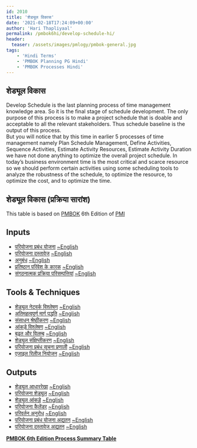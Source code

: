 ```yaml
---
id: 2010   
title: 'शेड्यूल विकास'
date: '2021-02-18T17:24:09+00:00'
author: 'Hari Thapliyaal'
permalink: /pmbok6hi/develop-schedule-hi/
header:
  teaser: /assets/images/pmlogy/pmbok-general.jpg
tags:
    - 'Hindi Terms'
    - 'PMBOK Planning PG Hindi'
    - 'PMBOK Processes Hindi'
---
```


## शेड्यूल विकास

Develop Schedule is the last planning process of time management knowledge area. So it is the final stage of schedule development. The only purpose of this process is to make a project schedule that is doable and acceptable to all the relevant stakeholders. Thus schedule baseline is the output of this process.  
But you will notice that by this time in earlier 5 processes of time management namely Plan Schedule Management, Define Activities, Sequence Activities, Estimate Activity Resources, Estimate Activity Duration we have not done anything to optimize the overall project schedule. In today’s business environment time is the most critical and scarce resource so we should perform certain activities using some scheduling tools to analyze the robustness of the schedule, to optimize the resource, to optimize the cost, and to optimize the time.

## शेड्यूल विकास (प्रक्रिया सारांश)

This table is based on [PMBOK](https://www.pmi.org/pmbok-guide-standards) 6th Edition of [PMI](https:/www.pmi.org)

## Inputs

- [परियोजना प्रबंध योजना](/pmbok6hi/project-management-plan-hi) [~English](/pmbok6/Project-Management-Plan)
- [परियोजना दस्तावेज](/pmbok6hi/project-documents-hi) [~English](/pmbok6/Project-Documents)
- [अनुबंध](/pmbok6hi/agreements-hi) [~English](/pmbok6/Agreements)
- [प्रतिष्ठान परिवेश के कारक](/pmbok6hi/enterprise-environmental-factors-hi) [~English](/pmbok6/Enterprise-Environmental-Factors)
- [संगठनात्मक प्रक्रिया परिसम्पत्तियां](/pmbok6hi/organizational-process-assets-hi) [~English](/pmbok6/Organizational-Process-Assets)

## Tools &amp; Techniques

- [शेड्यूल नेटवर्क विश्लेषण](/pmbok6hi/schedule-network-analysis-hi) [~English](/pmbok6/Schedule-Network-Analysis)
- [अतिमहत्वपूर्ण मार्ग पद्धति](/pmbok6hi/critical-path-method-hi) [~English](/pmbok6/Critical-Path-Method)
- [संसाधन श्रेष्ठीकरण](/pmbok6hi/resource-optimization-hi) [~English](/pmbok6/Resource-Optimization)
- [आंकड़े विश्लेषण](/pmbok6hi/data-analysis-hi) [~English](/pmbok6/Data-Analysis)
- [बढ़त और विलम्ब](/pmbok6hi/leads-and-lags-hi) [~English](/pmbok6/Leads-And-Lags)
- [शेड्यूल संक्षिप्तीकरण](/pmbok6hi/schedule-compression-hi) [~English](/pmbok6/Schedule-Compression)
- [परियोजना प्रबंध सूचना प्रणाली](/pmbok6hi/project-management-information-system-hi) [~English](/pmbok6/Project-Management-Information-System)
- [एजाइल रिलीज नियोजन](/pmbok6hi/agile-release-planning-hi) [~English](/pmbok6/Agile-Release-Planning)

## Outputs

- [शेड्यूल आधाररेखा](/pmbok6hi/schedule-baseline-hi) [~English](/pmbok6/Schedule-Baseline)
- [परियोजना शेड्यूल](/pmbok6hi/project-schedule-hi) [~English](/pmbok6/Project-Schedule)
- [शेड्यूल आंकड़े](/pmbok6hi/schedule-data-hi) [~English](/pmbok6/Schedule-Data)
- [परियोजना कैलेंडर](/pmbok6hi/project-calendars-hi) [~English](/pmbok6/Project-Calendars)
- [परिवर्तन अनुरोध](/pmbok6hi/change-requests-hi) [~English](/pmbok6/Change-Requests)
- [परियोजना प्रबंध योजना अद्यतन](/pmbok6hi/project-management-plan-updates-hi) [~English](/pmbok6/Project-Management-Plan-Updates)
- [परियोजना दस्तावेज अद्यतन](/pmbok6hi/project-documents-updates-hi) [~English](/pmbok6/Project-Documents-Updates)

**[PMBOK 6th Edition Process Summary Table](process-groups-and-processes-in-pmbok6/)**

